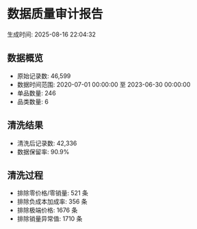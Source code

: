 # 数据质量审计报告
生成时间: 2025-08-16 22:04:32

## 数据概览
- 原始记录数: 46,599
- 数据时间范围: 2020-07-01 00:00:00 至 2023-06-30 00:00:00
- 单品数量: 246
- 品类数量: 6

## 清洗结果
- 清洗后记录数: 42,336
- 数据保留率: 90.9%

## 清洗过程
- 排除零价格/零销量: 521 条
- 排除负成本加成率: 356 条
- 排除极端价格: 1676 条
- 排除销量异常值: 1710 条